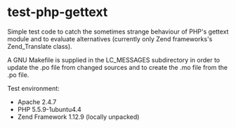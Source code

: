 test-php-gettext
================

Simple test code to catch the sometimes strange behaviour of PHP's gettext module
and to evaluate alternatives (currently only Zend frameworks's Zend_Translate class).

A GNU Makefile is supplied in the LC_MESSAGES subdirectory in order to update the
.po file from changed sources and to create the .mo file from the .po file.

Test environment:
 - Apache 2.4.7
 - PHP 5.5.9-1ubuntu4.4
 - Zend Framework 1.12.9 (locally unpacked)

